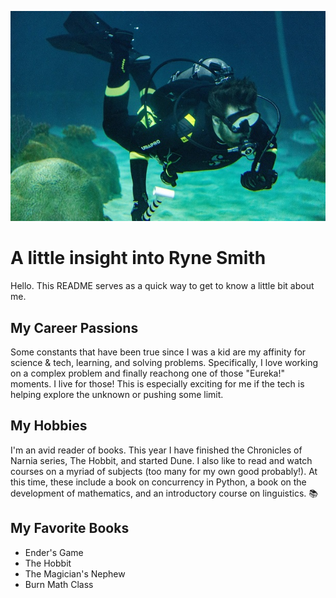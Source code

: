 ![scuba diver](scuba-photo.jpg)

# A little insight into Ryne Smith
Hello. This README serves as a quick way to get to know a little bit about me.

## My Career Passions
Some constants that have been true since I was a kid are my affinity for science & tech, learning, and solving problems. Specifically, I love working on a complex problem and finally reachong one of those "Eureka!" moments. I live for those! This is especially exciting for me if the tech is helping explore the unknown or pushing some limit.

## My Hobbies
I'm an avid reader of books. This year I have finished the Chronicles of Narnia series, The Hobbit, and started Dune. I also like to read and watch courses on a myriad of subjects (too many for my own good probably!). At this time, these include a book on concurrency in Python, a book on the development of mathematics, and an introductory course on linguistics. :books:

## My Favorite Books
- Ender's Game
- The Hobbit
- The Magician's Nephew
- Burn Math Class
